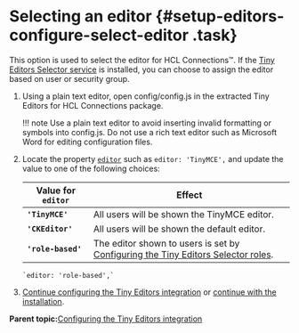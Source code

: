 # Selecting an editor {#setup-editors-configure-select-editor .task}

This option is used to select the editor for HCL Connections™. If the [Tiny Editors Selector service](t_01-setup_01-selector_00-summary.md) is installed, you can choose to assign the editor based on user or security group.

1.  Using a plain text editor, open config/config.js in the extracted Tiny Editors for HCL Connections package.

    !!! note
    Use a plain text editor to avoid inserting invalid formatting or symbols into config.js. Do not use a rich text editor such as Microsoft Word for editing configuration files.

2.  Locate the property [`editor`](r_config-js-sample.md#editor) such as `editor: 'TinyMCE',` and update the value to one of the following choices:

    |Value for `editor`|Effect|
    |------------------|------|
    |**`'TinyMCE'`**|All users will be shown the TinyMCE editor.|
    |**`'CKEditor'`**|All users will be shown the default editor.|
    |**`'role-based'`**|The editor shown to users is set by [Configuring the Tiny Editors Selector roles](t_configure_01b-assign-users.md).|

    ```
    `editor: 'role-based',`
    ```

3.  [Continue configuring the Tiny Editors integration](t_01-setup_03-editors_01-configure_00-summary.md) or [continue with the installation](t_01-setup_03-editors_02-install_00-summary.md).


**Parent topic:**[Configuring the Tiny Editors integration](../../install/tiny_editors/t_01-setup_03-editors_01-configure_00-summary.md)

